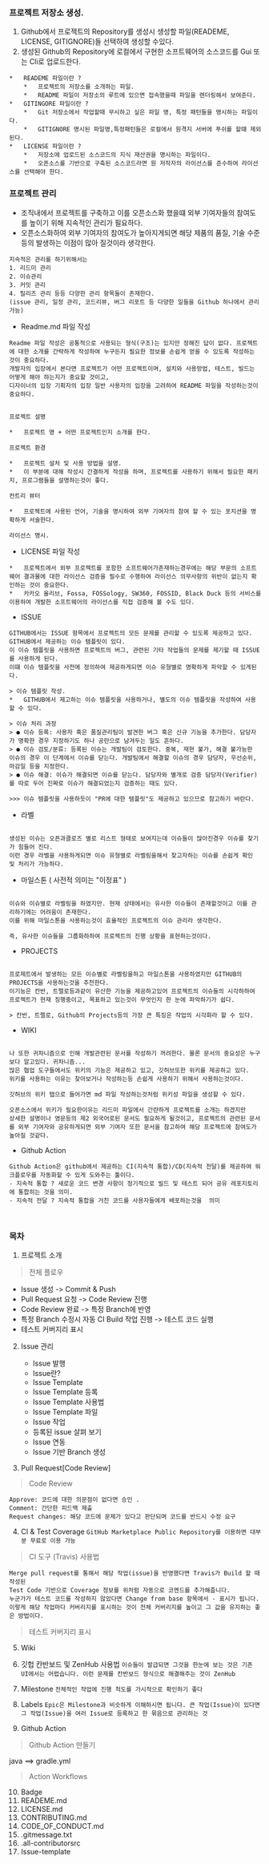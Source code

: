 ### 프로젝트 저장소 생성.

1.  Github에서 프로젝트의 Repository를 생성시 생성할 파일(READEME, LICENSE, GITIGNORE)들 선택하여 생성할 수있다.
2.  생성된 Github의 Repository에 로컬에서 구현한 소프트웨어의 소스코드를 Gui 또는 Cli로 업로드한다.
```
*   READEME 파일이란 ?
    *   프로젝트의 저장소를 소개하는 파일.
    *   README 파일이 저장소의 루트에 있으면 접속했을때 파일을 렌더링해서 보여준다.
*   GITINGORE 파일이란 ?
    *   Git 저장소에서 작업할때 무시하고 싶은 파일 명, 특정 패턴들을 명시하는 파일이다.
    *   GITIGNORE 명시된 파일명,특정패턴들은 로컬에서 원격지 서버에 푸쉬를 할떄 제외된다.
*   LICENSE 파일이란 ?
    *   저장소에 업로드된 소스코드의 지식 재산권을 명시하는 파일이다.
    *   오픈소스를 기반으로 구축된 소스코드라면 원 저작자의 라이선스를 준수하여 라이선스를 선택해야 한다.
```

### 프로젝트 관리
- 조직내에서 프로젝트를 구축하고 이를 오픈소스화 했을떄 외부 기여자들의 참여도를 높이기 위해 지속적인 관리가 필요하다. 
- 오픈소스화하여 외부 기여자의 참여도가 높아지게되면 해당 제품의 품질, 기술 수준등의 발생하는 이점이 많아 질것이라 생각한다.

```
지속적은 관리를 하기위해서는 
1. 리드미 관리
2. 이슈관리
3. 커밋 관리
4. 릴리즈 관리 등등 다양한 관리 항목들이 존재한다.
(issue 관리, 일정 관리, 코드리뷰, 버그 리포트 등 다양한 일들을 Github 하나에서 관리 가능)
```

*   Readme.md 파일 작성

```
Readme 파일 작성은 공통적으로 사용되는 형식(구조)는 있지만 정해진 답이 없다. 프로젝트에 대한 소개를 간략하게 작성하여 누구든지 필요한 정보를 손쉽게 얻을 수 있도록 작성하는 것이 중요하다. 
개발자의 입장에서 본다면 프로젝트가 어떤 프로젝트이며, 설치와 사용방법, 테스트, 빌드는 어떻게 해야 하는지가 중요할 것이고, 
디자이너의 입장 기획자의 입장 일반 사용자의 입장을 고려하여 README 파일을 작성하는것이 중요하다. 


프로젝트 설명

*   프로젝트 명 + 어떤 프로젝트인지 소개를 한다.

프로젝트 환경

*   프로젝트 설처 및 사용 방법을 설명.
*   이 부분에 대해 작성시 간결하게 작성을 하며, 프로젝트를 사용하기 위해서 필요한 패키지, 프로그램들을 설명하는것이 좋다.

컨트리 뷰터

*   프로젝트에 사용된 언어, 기술을 명시하여 외부 기여자의 참여 할 수 있는 포지션을 명확하게 서술한다.

라이선스 명시.

```

* LICENSE 파일 작성
```
*   프로젝트에서 외부 프로젝트를 포함한 소프트웨어가존재하는경우에는 해당 부문의 소프트웨어 결과물에 대한 라이선스 검증을 필수로 수행하여 라이선스 의무사항의 위반이 없는지 확인하는 것이 중요한다.
*   카카오 올리브, Fossa, FOSSology, SW360, FOSSID, Black Duck 등의 서비스를 이용하여 개발한 소프트웨어의 라이선스를 직접 검증해 볼 수도 있다.
```

* ISSUE

```
GITHUB에서는 ISSUE 항목에서 프로젝트의 모든 문제를 관리할 수 있도록 제공하고 있다.
GITHUB에서 제공하는 이슈 템플릿이 있다.
이 이슈 템플릿을 사용하면 프로젝트의 버그, 관련된 기타 작업들의 문제를 제기할 때 ISSUE를 사용하게 된다.
이떄 이슈 템플릿을 사전에 정의하여 제공하게되면 이슈 유형별로 명확하게 파악할 수 있게된다.

> 이슈 템플릿 작성.
*   GITHUB에서 제고하는 이슈 템플릿을 사용하거나, 별도의 이슈 템플릿을 작성하여 사용할 수 있다.

> 이슈 처리 과정  
> ● 이슈 등록: 사용자 혹은 품질관리팀이 발견한 버그 혹은 신규 기능을 추가한다. 담당자가 명확한 경우 지정하기도 하나 공란으로 남겨두는 일도 흔하다.  
> ● 이슈 검토/분류: 등록된 이슈는 개발팀이 검토한다. 중복, 재현 불가, 해결 불가능한 이슈의 경우 이 단계에서 이슈를 닫는다. 개발팀에서 해결할 이슈의 경우 담당자, 우선순위, 마감일 등을 지정한다.  
> ● 이슈 해결: 이슈가 해결되면 이슈를 닫는다. 담당자와 별개로 검증 담당자(Verifier)를 따로 두어 진짜로 이슈가 해결되었는지 검증하는 때도 있다.

>>> 이슈 템플릿을 사용하듯이 "PR에 대한 템플릿"도 제공하고 있으므로 참고하기 바란다.

```

* 라벨
```

생성된 이슈는 오픈과클로즈 별로 리스트 형태로 보여지는데 이슈들이 많아진경우 이슈를 찾기가 힘들어 진다.  
이런 경우 라벨을 사용하게되면 이슈 유형별로 라벨링을해서 찾고자하는 이슈를 손쉽게 확인 및 처리가 가능하다.

```

* 마일스톤 ( 사전적 의미는 "이정표" )
```

이슈와 이슈별로 라벨링을 하였지만. 현재 상태에서는 유사한 이슈들이 존재할것이고 이를 관리하기에는 어려움이 존재한다.  
이를 위해 마일스톤을 사용하는것이 효율적인 프로젝트의 이슈 관리라 생각한다.

즉, 유사한 이슈들을 그룹화하하여 프로젝트의 진행 상황을 표현하는것이다.

```

* PROJECTS
```

프로제트에서 발생하는 모든 이슈별로 라벨링을하고 마일스톤을 사용하였지만 GITHUB의 PROJECTS을 사용하는것을 추천한다.  
이기능은 칸반, 트렐로등과같이 유산한 기능을 제공하고있어 프로젝트의 이슈들의 시각하하여 프로젝트가 현재 징행중이고, 목표하고 있는것이 무엇인지 한 눈에 파악하기가 쉽다.

> 칸반, 트렐로, Github의 Projects등의 가장 큰 특징은 작업의 시각화라 할 수 있다.

```

* WIKI
```

나 또한 귀차니즘으로 인해 개발관련된 문서를 작성하기 꺼려한다. 물론 문서의 중요성은 누구보다 알고있다. 귀차니즘...  
많은 협업 도구들에서도 위키의 기능은 제공하고 있고, 깃허브또한 위키를 제공하고 있다.  
위키를 사용하는 이유는 찾아보거나 작성하는등 손쉽게 사용하기 위해서 사용하는것이다.

깃허브의 위키 탭으로 들어가면 md 파일 작성하는것처럼 위키성 파일을 생성할 수 있다.

오픈소스에서 위키가 필요한이유는 리드미 파일에서 간랸하게 프로젝트를 소개는 하겠지만  
상세한 설명이나 영문등의 제2 외국어로된 문서도 필요하게 될것이고, 프로젝트의 관련된 문서를 외부 기여자와 공유하게되면 외부 기여자 또한 문서을 참고하여 해당 프로젝트에 참여도가 높아질 것같다.

```



* Github Action
```
Github Action은 github에서 제공하는 CI(지속적 통합)/CD(지속적 전달)를 제공하여 워크플로우를 자동화할 수 있게 도와주는 툴이다. 
- 지속적 통합 ? 새로운 코드 변경 사항이 정기적으로 빌드 및 테스트 되어 공유 레포지토리에 통합히는 것을 의미.
- 지속적 전달 ? 지속적 통합을 거친 코드를 사용자들에게 배포하는것을  의미



```

###  목차
1.  프로젝트 소개


> 전체 플로우
-  Issue 생성 -> Commit & Push
-  Pull Request 요청 -> Code Review 진행
-  Code Review 완료 -> 특정 Branch에 반영
-  특정 Branch 수정시 자동 CI Build 작업 진행 -> 테스트 코드 실행
-  테스트 커버지리 표시


2. Issue 관리

    - Issue 발행
    - Issue란?
    - Issue Template
    - Issue Template 등록 
    - Issue Template 사용법
    - Issue Template 파일
    - Issue 작업
    - 등록된 issue 살펴 보기
    - Issue 연동
    - Issue 기반 Branch 생성



3. Pull Request[Code Review]
> Code Review

    Approve: 코드에 대한 의문점이 없다면 승인 .
    Comment: 간단한 피드백 제출
    Request changes: 해당 코드에 문제가 있다고 판단되며 코드를 반드시 수정 요구


4. CI & Test Coverage 
    ``GitHub Marketplace Public Repository를 이용하면 대부분 무료로 이용 가능``

> CI 도구 (Travis) 사용법
> 
    Merge pull request를 통해서 해당 작업(issue)을 반영했다면 Travis가 Build 할 때 작성된
    Test Code 기반으로 Coverage 정보를 위처럼 자동으로 코멘드를 추가해줍니다.
    누군가가 테스트 코드를 작성하지 않았다면 Change from base 항목에서 - 표시가 됩니다.
    이렇게 해당 작업마다 커버리지를 표시하는 것이 전체 커버리지를 높이고 그 값을 유지하는 좋은 방법이다.
> 테스트 커버지리 표시


5. Wiki


6. 깃헙 칸반보드 및 ZenHub 사용법 `이슈들이 발급되면 그것을 한눈에 보는 것은 기존 UI에서는 어렵습니다. 이런 문제를 칸반보드 형식으로 해결해주는 것이 ZenHub`


7. Milestone `전체적인 작업에 진행 척도를 가시적으로 확인하기 좋다 `
8. Labels `Epic은 Milestone과 비슷하게 이해하시면 됩니다. 큰 작업(Issue)이 있다면 그 작업(Issue)을 여러 Issue로 등록하고 한 묶음으로 관리하는 것`
9. Github Action
> Github Action 만들기
> 
   java ==> gradle.yml

> Action Workflows

10. Badge
11. READEME.md
12. LICENSE.md
13. CONTRIBUTING.md
14. CODE_OF_CONDUCT.md
15. .gitmessage.txt
16. .all-contributorsrc
17. Issue-template
```
